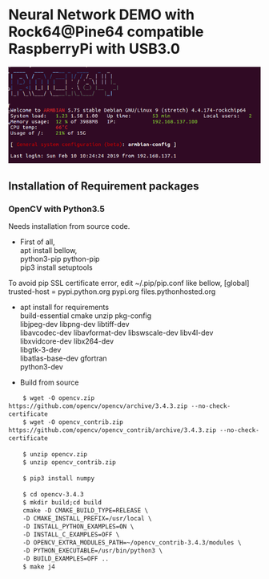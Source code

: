 # Neural Network DEMO with Rock64@Pine64 compatible RaspberryPi with USB3.0

![](files/OpeningArmbian.png)  

## Installation of Requirement packages

### OpenCV with Python3.5  
Needs installation from source code.  

- First of all,  
apt install bellow,  
python3-pip python-pip  
pip3 install setuptools  

To avoid pip SSL certificate error, edit ~/.pip/pip.conf like bellow,
[global]
trusted-host = pypi.python.org
               pypi.org
               files.pythonhosted.org

- apt install for requirements  
build-essential cmake unzip pkg-config  
libjpeg-dev libpng-dev libtiff-dev  
libavcodec-dev libavformat-dev libswscale-dev libv4l-dev  
libxvidcore-dev libx264-dev  
libgtk-3-dev  
libatlas-base-dev gfortran  
python3-dev  

- Build from source  
```
    $ wget -O opencv.zip https://github.com/opencv/opencv/archive/3.4.3.zip --no-check-certificate  
    $ wget -O opencv_contrib.zip https://github.com/opencv/opencv_contrib/archive/3.4.3.zip --no-check-certificate  
    
    $ unzip opencv.zip  
    $ unzip opencv_contrib.zip  
    
    $ pip3 install numpy  
    
    $ cd opencv-3.4.3  
    $ mkdir build;cd build  
    cmake -D CMAKE_BUILD_TYPE=RELEASE \  
    -D CMAKE_INSTALL_PREFIX=/usr/local \  
    -D INSTALL_PYTHON_EXAMPLES=ON \  
    -D INSTALL_C_EXAMPLES=OFF \  
    -D OPENCV_EXTRA_MODULES_PATH=~/opencv_contrib-3.4.3/modules \  
    -D PYTHON_EXECUTABLE=/usr/bin/python3 \  
    -D BUILD_EXAMPLES=OFF ..  
    $ make j4  
```
